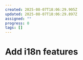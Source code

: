 ```yaml
---
created: 2025-08-07T18:06:29.905Z
updated: 2025-08-07T18:06:29.897Z
assigned: ""
progress: 0
tags: []
---
```


# Add i18n features
